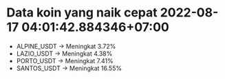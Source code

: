 # Data koin yang naik cepat 2022-08-17 04:01:42.884346+07:00

* ALPINE_USDT -> Meningkat 3.72%
* LAZIO_USDT -> Meningkat 4.38%
* PORTO_USDT -> Meningkat 7.41%
* SANTOS_USDT -> Meningkat 16.55%
